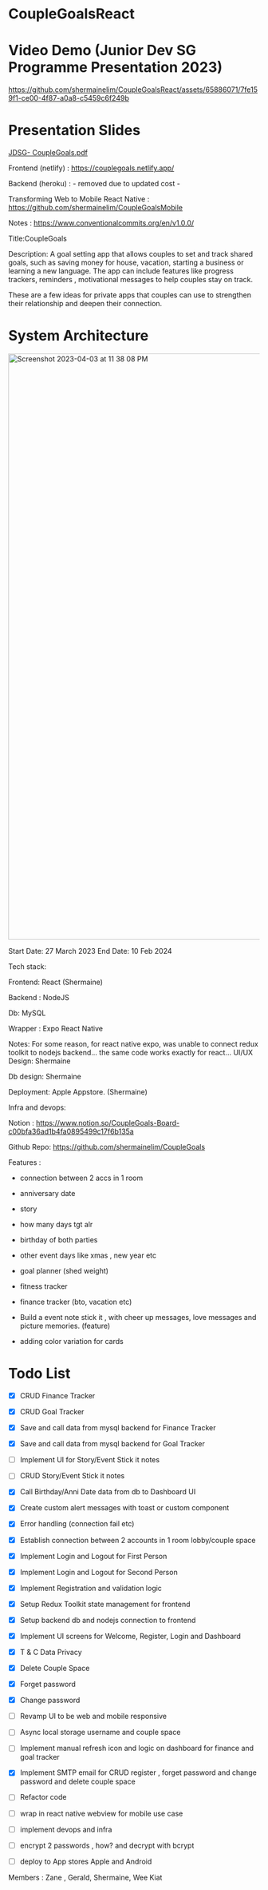 # CoupleGoalsReact

# Video Demo (Junior Dev SG Programme Presentation 2023)
https://github.com/shermainelim/CoupleGoalsReact/assets/65886071/7fe159f1-ce00-4f87-a0a8-c5459c6f249b

# Presentation Slides
[JDSG- CoupleGoals.pdf](https://github.com/shermainelim/CoupleGoalsReact/files/15284148/JDSG-.CoupleGoals.pdf)

Frontend (netlify) : https://couplegoals.netlify.app/

Backend (heroku) : - removed due to updated cost - 

Transforming Web to Mobile React Native : https://github.com/shermainelim/CoupleGoalsMobile 

Notes : https://www.conventionalcommits.org/en/v1.0.0/

Title:CoupleGoals

Description: A goal setting app that allows couples to set and track shared goals, such as saving money for house, vacation, starting a business or learning a new language. The app can include features like progress trackers, reminders , motivational messages to help couples stay on track.

These are a few ideas for private apps that couples can use to strengthen their relationship and deepen their connection.

# System Architecture

<img width="1173" alt="Screenshot 2023-04-03 at 11 38 08 PM" src="https://user-images.githubusercontent.com/65886071/229558890-84dee9a7-407e-4d7c-bbe4-ccc7ce945261.png">



Start Date: 27 March 2023 End Date: 10 Feb 2024

Tech stack:

Frontend: React (Shermaine)

Backend : NodeJS

Db: MySQL

Wrapper : Expo React Native

Notes: For some reason, for react native expo, was unable to connect redux toolkit to nodejs backend... the same code works exactly for react...
UI/UX Design: Shermaine

Db design: Shermaine

Deployment: Apple Appstore. (Shermaine)

Infra and devops:

Notion : https://www.notion.so/CoupleGoals-Board-c00bfa36ad1b4fa0895499c17f6b135a

Github Repo: https://github.com/shermainelim/CoupleGoals

Features :

- connection between 2 accs in 1 room
- anniversary date
- story
- how many days tgt alr
- birthday of both parties
- other event days like xmas , new year etc
- goal planner (shed weight)
- fitness tracker
- finance tracker (bto, vacation etc)

- Build a event note stick it , with cheer up messages, love messages and picture memories. (feature)
- adding color variation for cards


# Todo List
- [x] CRUD Finance Tracker
- [x] CRUD Goal Tracker 
- [x] Save and call data from mysql backend for Finance Tracker
- [x] Save and call data from mysql backend for Goal Tracker
- [ ] Implement UI for Story/Event Stick it notes
- [ ] CRUD Story/Event Stick it notes
- [x] Call Birthday/Anni Date data from db to Dashboard UI
- [x] Create custom alert messages with toast or custom component
- [x] Error handling (connection fail etc)

- [x] Establish connection between 2 accounts in 1 room lobby/couple space
- [x] Implement Login and Logout for First Person
- [x] Implement Login and Logout for Second Person
- [x] Implement Registration and validation logic
- [x] Setup Redux Toolkit state management for frontend
- [x] Setup backend db and nodejs connection to frontend
- [x] Implement UI screens for Welcome, Register, Login and Dashboard    
- [x] T & C Data Privacy
- [x] Delete Couple Space
- [x] Forget password
- [x] Change password
- [ ] Revamp UI to be web and mobile responsive
- [ ] Async local storage username and couple space
- [ ] Implement manual refresh icon and logic on dashboard for finance and goal tracker
- [x] Implement SMTP email for CRUD register , forget password and change password and delete couple space
- [ ] Refactor code
- [ ] wrap in react native webview for mobile use case
- [ ] implement devops and infra
- [ ] encrypt 2 passwords , how? and decrypt with bcrypt
- [ ] deploy to App stores Apple and Android


Members : Zane , Gerald, Shermaine, Wee Kiat
